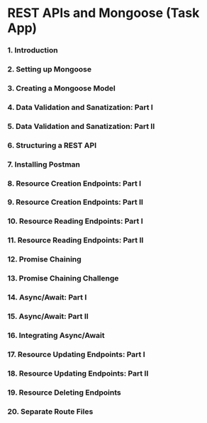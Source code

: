 # REST APIs and Mongoose (Task App)

### 1. Introduction

### 2. Setting up Mongoose

### 3. Creating a Mongoose Model

### 4. Data Validation and Sanatization: Part I

### 5. Data Validation and Sanatization: Part II

### 6. Structuring a REST API

### 7. Installing Postman

### 8. Resource Creation Endpoints: Part I

### 9. Resource Creation Endpoints: Part II

### 10. Resource Reading Endpoints: Part I

### 11. Resource Reading Endpoints: Part II

### 12. Promise Chaining

### 13. Promise Chaining Challenge

### 14. Async/Await: Part I

### 15. Async/Await: Part II

### 16. Integrating Async/Await

### 17. Resource Updating Endpoints: Part I

### 18. Resource Updating Endpoints: Part II

### 19. Resource Deleting Endpoints

### 20. Separate Route Files

